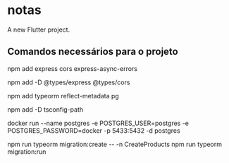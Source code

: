 # notas

A new Flutter project.

## Comandos necessários para o projeto

npm add express cors express-async-errors

npm add -D @types/express @types/cors

npm add typeorm reflect-metadata pg

npm add -D tsconfig-path

docker run --name postgres -e POSTGRES_USER=postgres -e POSTGRES_PASSWORD=docker -p 5433:5432 -d postgres

npm run typeorm migration:create -- -n CreateProducts
npm run typeorm migration:run

